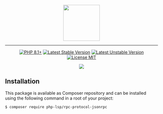 <p align="center">
    <a href="https://github.com/php-lsp" target="_blank">
        <img src="https://avatars.githubusercontent.com/u/153323085?s=120" width="120">
    </a>
</p>

---

<p align="center">
    <a href="https://packagist.org/packages/php-lsp/rpc-protocol-jsonrpc"><img src="https://poser.pugx.org/php-lsp/rpc-protocol-jsonrpc/require/php?style=for-the-badge" alt="PHP 8.1+"></a>
    <a href="https://packagist.org/packages/php-lsp/rpc-protocol-jsonrpc"><img src="https://poser.pugx.org/php-lsp/rpc-protocol-jsonrpc/version?style=for-the-badge" alt="Latest Stable Version"></a>
    <a href="https://packagist.org/packages/php-lsp/rpc-protocol-jsonrpc"><img src="https://poser.pugx.org/php-lsp/rpc-protocol-jsonrpc/v/unstable?style=for-the-badge" alt="Latest Unstable Version"></a>
    <a href="https://raw.githubusercontent.com/php-lsp/rpc-protocol-jsonrpc/blob/master/LICENSE"><img src="https://poser.pugx.org/php-lsp/rpc-protocol-jsonrpc/license?style=for-the-badge" alt="License MIT"></a>
</p>
<p align="center">
    <a href="https://github.com/php-lsp/rpc-protocol-jsonrpc/actions"><img src="https://github.com/php-lsp/rpc-protocol-jsonrpc/workflows/tests/badge.svg"></a>
</p>

## Installation

This package is available as Composer repository and can be 
installed using the following command in a root of your project:

```sh
$ composer require php-lsp/rpc-protocol-jsonrpc
```
